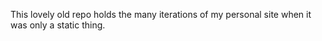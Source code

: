 This lovely old repo holds the many iterations of my personal site when it was only a static thing.
